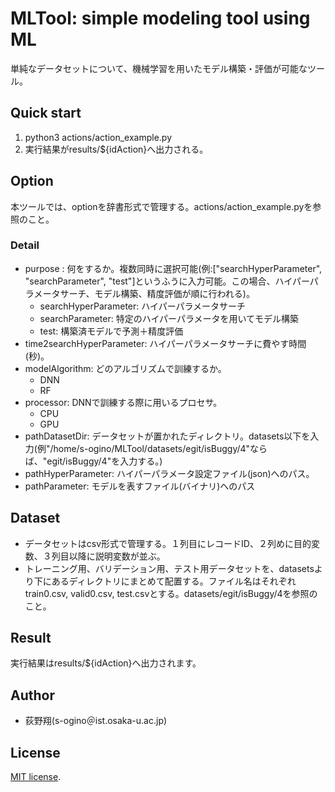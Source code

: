 # MLTool: simple modeling tool using ML
単純なデータセットについて、機械学習を用いたモデル構築・評価が可能なツール。
## Quick start
1. python3 actions/action_example.py
2. 実行結果がresults/${idAction}へ出力される。
## Option
本ツールでは、optionを辞書形式で管理する。actions/action_example.pyを参照のこと。
### Detail
- purpose : 何をするか。複数同時に選択可能(例:["searchHyperParameter", "searchParameter", "test"]というふうに入力可能。この場合、ハイパーパラメータサーチ、モデル構築、精度評価が順に行われる)。
    - searchHyperParameter: ハイパーパラメータサーチ
    - searchParameter: 特定のハイパーパラメータを用いてモデル構築
    - test: 構築済モデルで予測＋精度評価
- time2searchHyperParameter: ハイパーパラメータサーチに費やす時間(秒)。
- modelAlgorithm: どのアルゴリズムで訓練するか。
    - DNN
    - RF
- processor: DNNで訓練する際に用いるプロセサ。
    - CPU
    - GPU
- pathDatasetDir: データセットが置かれたディレクトリ。datasets以下を入力(例"/home/s-ogino/MLTool/datasets/egit/isBuggy/4"ならば、"egit/isBuggy/4"を入力する。)
- pathHyperParameter: ハイパーパラメータ設定ファイル(json)へのパス。
- pathParameter: モデルを表すファイル(バイナリ)へのパス
## Dataset
- データセットはcsv形式で管理する。１列目にレコードID、２列めに目的変数、３列目以降に説明変数が並ぶ。
- トレーニング用、バリデーション用、テスト用データセットを、datasetsより下にあるディレクトリにまとめて配置する。ファイル名はそれぞれtrain0.csv, valid0.csv, test.csvとする。datasets/egit/isBuggy/4を参照のこと。
## Result
実行結果はresults/${idAction}へ出力されます。
## Author
- 荻野翔(s-ogino＠ist.osaka-u.ac.jp)
## License
[MIT license](https://en.wikipedia.org/wiki/MIT_License).